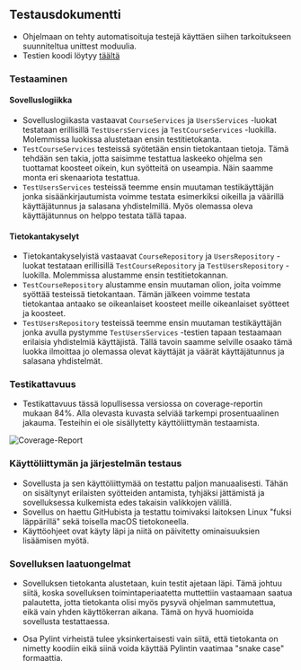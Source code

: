 ## Testausdokumentti

- Ohjelmaan on tehty automatisoituja testejä käyttäen siihen tarkoitukseen suunniteltua unittest moduulia.
- Testien koodi löytyy [täältä](https://github.com/hhuuskon/ohte-harjoitustyo/tree/master/SeuraaOpintojasi/src/tests)

### Testaaminen
#### Sovelluslogiikka
- Sovelluslogiikasta vastaavat ```CourseServices``` ja ```UsersServices``` -luokat testataan erillisillä ```TestUsersServices``` ja ```TestCourseServices``` -luokilla. Molemmissa luokissa alustetaan ensin testitietokanta. 
- ```TestCourseServices``` testeissä syötetään ensin tietokantaan tietoja. Tämä tehdään sen takia, jotta saisimme testattua laskeeko ohjelma sen tuottamat koosteet oikein, kun syötteitä on useampia. Näin saamme monta eri skenaariota testattua.
- ```TestUsersServices``` testeissä teemme ensin muutaman testikäyttäjän jonka sisäänkirjautumista voimme testata esimerkiksi oikeilla ja väärillä käyttäjätunnus ja salasana yhdistelmillä. Myös olemassa oleva käyttäjätunnus on helppo testata tällä tapaa.

#### Tietokantakyselyt
- Tietokantakyselyistä vastaavat ```CourseRepository``` ja ```UsersRepository``` -luokat testataan erillisillä ```TestCourseRepository``` ja ```TestUsersRepository``` -luokilla. Molemmissa alustamme ensin testitietokannan.
- ```TestCourseRepository``` alustamme ensin muutaman olion, joita voimme syöttää testeissä tietokantaan. Tämän jälkeen voimme testata tietokantaa antaako se oikeanlaiset koosteet meille oikeanlaiset syötteet ja koosteet.
-  ```TestUsersRepository``` testeissä teemme ensin muutaman testikäyttäjän jonka avulla pystymme ```TestUsersServices``` -testien tapaan testaamaan erilaisia yhdistelmiä käyttäjistä. Tällä tavoin saamme selville osaako tämä luokka ilmoittaa jo olemassa olevat käyttäjät ja väärät käyttäjätunnus ja salasana yhdistelmät.

### Testikattavuus

- Testikattavuus tässä lopullisessa versiossa on coverage-reportin mukaan 84%. Alla olevasta kuvasta selviää tarkempi prosentuaalinen jakauma. Testeihin ei ole sisällytetty käyttöliittymän testaamista.

![Coverage-Report](https://github.com/hhuuskon/ohte-harjoitustyo/blob/master/SeuraaOpintojasi/dokumentaatio/kuvat/coverage-final.png)

### Käyttöliittymän ja järjestelmän testaus

- Sovellusta ja sen käyttöliittymää on testattu paljon manuaalisesti. Tähän on sisältynyt erilaisten syötteiden antamista, tyhjäksi jättämistä ja sovelluksessa kulkemista edes takaisin valikkojen välillä.
- Sovellus on haettu GitHubista ja testattu toimivaksi laitoksen Linux "fuksi läppärillä" sekä toisella macOS tietokoneella.
- Käyttöohjeet ovat käyty läpi ja niitä on päivitetty ominaisuuksien lisäämisen myötä.

### Sovelluksen laatuongelmat

- Sovelluksen tietokanta alustetaan, kuin testit ajetaan läpi. Tämä johtuu siitä, koska sovelluksen toimintaperiaatetta muttettiin vastaamaan saatua palautetta, jotta tietokanta olisi myös pysyvä ohjelman sammutettua, eikä vain yhden käyttökerran aikana. Tämä on hyvä huomioida sovellusta testattaessa.

- Osa Pylint virheistä tulee yksinkertaisesti vain siitä, että tietokanta on nimetty koodiin eikä siinä voida käyttää Pylintin vaatimaa "snake case" formaattia.